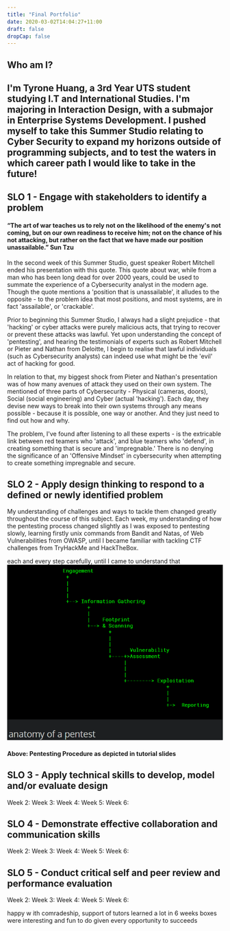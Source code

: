 ```yaml
---
title: "Final Portfolio"
date: 2020-03-02T14:04:27+11:00
draft: false
dropCap: false
---
```

## Who am I?

I'm Tyrone Huang, a 3rd Year UTS student studying I.T and International Studies. I'm majoring in Interaction Design, with a submajor in Enterprise Systems Development. I pushed myself to take this Summer Studio relating to Cyber Security to expand my horizons outside of programming subjects, and to test the waters in which career path I would like to take in the future!
---
## SLO 1 - Engage with stakeholders to identify a problem
#### “The art of war teaches us to rely not on the likelihood of the enemy's not coming, but on our own readiness to receive him; not on the chance of his not attacking, but rather on the fact that we have made our position unassailable.” Sun Tzu

In the second week of this Summer Studio, guest speaker Robert Mitchell ended his presentation with this quote. This quote about war, while from a man who has been long dead for over 2000 years, could be used to summate the experience of a Cybersecurity analyst in the modern age. Though the quote mentions a 'position that is unassailable', it alludes to the opposite - to the problem idea that most positions, and most systems, are in fact 'assailable', or 'crackable'.

Prior to beginning this Summer Studio, I always had a slight prejudice - that 'hacking' or cyber attacks were purely malicious acts, that trying to recover or prevent these attacks was lawful. Yet upon understanding the concept of 'pentesting', and hearing the testimonials of experts such as Robert Mitchell or Pieter and Nathan from Deloitte, I begin to realise that lawful individuals (such as Cybersecurity analysts) can indeed use what might be the 'evil' act of hacking for good.

In relation to that, my biggest shock from Pieter and Nathan's presentation was of how many avenues of attack they used on their own system. The mentioned of three parts of Cybersecurity - Physical (cameras, doors), Social (social engineering) and Cyber (actual 'hacking'). Each day, they devise new ways to break into their own systems through any means possible - because it is possible, one way or another. And they just need to find out how and why.

The problem, I've found after listening to all these experts - is the extricable link between red teamers who 'attack', and blue teamers who 'defend', in creating something that is secure and 'impregnable.' There is no denying the significance of an 'Offensive Mindset' in cybersecurity when attempting to create something impregnable and secure.

## SLO 2 - Apply design thinking to respond to a defined or newly identified problem
My understanding of challenges and ways to tackle them changed greatly throughout the course of this subject. Each week, my understanding of how the pentesting process changed slightly as I was exposed to pentesting slowly, learning firstly unix commands from Bandit and Natas, of Web Vulnerabilities from OWASP, until I became familiar with tackling CTF challenges from TryHackMe and HackTheBox.

  each and every step carefully, until I came to understand that 
![alt text](https://raw.githubusercontent.com/friedchicken1/summer-studio/master/data/img/4/process.png)
#### Above: Pentesting Procedure as depicted in tutorial slides

## SLO 3 - Apply technical skills to develop, model and/or evaluate design
Week 2:
Week 3:
Week 4:
Week 5: 
Week 6:

## SLO 4 - Demonstrate effective collaboration and communication skills
Week 2:
Week 3:
Week 4:
Week 5: 
Week 6:

## SLO 5 - Conduct critical self and peer review and performance evaluation
Week 2:
Week 3:
Week 4:
Week 5: 
Week 6:

happy w ith comradeship, support of tutors
learned a lot in 6 weeks
boxes were interesting and fun to do
given every opportunity to succeeds